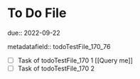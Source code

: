 # To Do File

due:: 2022-09-22

metadatafield:: todoTestFile_170\_76

- [ ] Task of todoTestFile_170 1 [[Query me]]
- [ ] Task of todoTestFile_170 2
